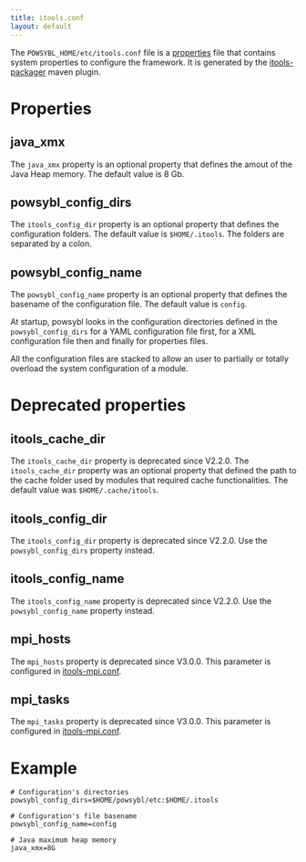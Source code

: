```yaml
---
title: itools.conf
layout: default
---
```


The `POWSYBL_HOME/etc/itools.conf` file is a [properties](https://en.wikipedia.org/wiki/.properties) file that contains
system properties to configure the framework. It is generated by the [itools-packager](../installation/itools-packager.md)
maven plugin.

# Properties

## java_xmx
The `java_xmx` property is an optional property that defines the amout of the Java Heap memory. The default value is 8 Gb.

## powsybl_config_dirs
The `itools_config_dir` property is an optional property that defines the configuration folders. The default
value is `$HOME/.itools`. The folders are separated by a colon.

## powsybl_config_name
The `powsybl_config_name` property is an optional property that defines the basename of the configuration file. The default
value is `config`.

At startup, powsybl looks in the configuration directories defined in the `powsybl_config_dirs` for a YAML configuration
file first, for a XML configuration file then and finally for properties files.

All the configuration files are stacked to allow an user to partially or totally overload the system configuration of a
module.

# Deprecated properties

## itools_cache_dir
The `itools_cache_dir` property is deprecated since V2.2.0. The `itools_cache_dir` property was an optional property that
defined the path to the cache folder used by modules that required cache functionalities. The default value was
`$HOME/.cache/itools`.

## itools_config_dir
The `itools_config_dir` property is deprecated since V2.2.0. Use the `powsybl_config_dirs` property instead.

## itools_config_name
The `itools_config_name` property is deprecated since V2.2.0. Use the `powsybl_config_name` property instead. 

## mpi_hosts
The `mpi_hosts` property is deprecated since V3.0.0. This parameter is configured in [itools-mpi.conf](itools-mpi.md).

## mpi_tasks
The `mpi_tasks` property is deprecated since V3.0.0. This parameter is configured in [itools-mpi.conf](itools-mpi.md).

# Example
```properties
# Configuration's directories
powsybl_config_dirs=$HOME/powsybl/etc:$HOME/.itools

# Configuration's file basename
powsybl_config_name=config

# Java maximum heap memory
java_xmx=8G
```
